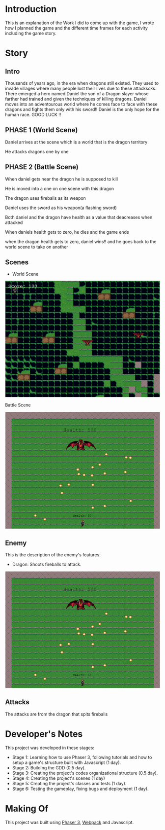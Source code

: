 # Introduction

This is an explanation of the Work I did to come up with the game, I wrote how I planned the game and the different time frames for each activity including the game story. 

# Story

## Intro

Thousands of years ago, in the era when dragons still existed. They used to invade villages where many people lost their lives due to these attackscks. There emerged a hero named Daniel the son of  a Dragon slayer whose farther had trained and given the techniques of killing dragons. Daniel moves into an adventourous world where he comes face to face with these dragons and fights them only with his sword!! Daniel is the only hope for the human race. GOOD LUCK !!

## PHASE 1 (World Scene)

Daniel arrives at the scene which is a world that is the dragon territory

He attacks dragons one by one

## PHASE 2 (Battle Scene)

When daniel gets near the dragon he is supposed to kill

He is moved into a one on one scene with this dragon

The dragon uses fireballs as its weapon

Daniel uses the sword as his weapon(a flashing sword)

Both daniel and the dragon have health as a value that deacreases when attacked

When daniels health gets to zero, he dies and the game ends

when the dragon health gets to zero, daniel wins!! and he goes back to the world scene to take on another


## Scenes

- World Scene

![screenshot](../../../screenshots/world.PNG)

Battle Scene

![screenshot](../../../screenshots/battle.PNG)


## Enemy

This is the description of the enemy's features:

- Dragon: Shoots fireballs to attack.

![screenshots](../../../screenshots/battle.PNG)


## Attacks

The attacks are from the dragon that spits fireballs

# Developer's Notes

This project was developed in these stages:

- Stage 1: Learning how to use Phaser 3, following tutorials and how to setup a game's structure built with Javascript (1 day).
- Stage 2: Building the GDD (0.5 day).
- Stage 3: Creating the project's codes organizational structure (0.5 day).
- Stage 4: Creating the project's scenes (1 day)
- Stage 5: Creating the project's classes and tests (1 day).
- Stage 6: Testing the gameplay, fixing bugs and deployment (1 day).

# Making Of

This project was built using [Phaser 3](https://phaser.io/phaser3), [Webpack](https://webpack.js.org/) and Javascript.
